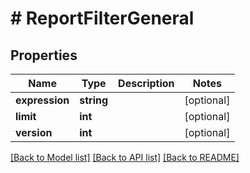 # # ReportFilterGeneral

## Properties

Name | Type | Description | Notes
------------ | ------------- | ------------- | -------------
**expression** | **string** |  | [optional]
**limit** | **int** |  | [optional]
**version** | **int** |  | [optional]

[[Back to Model list]](../../README.md#models) [[Back to API list]](../../README.md#endpoints) [[Back to README]](../../README.md)
